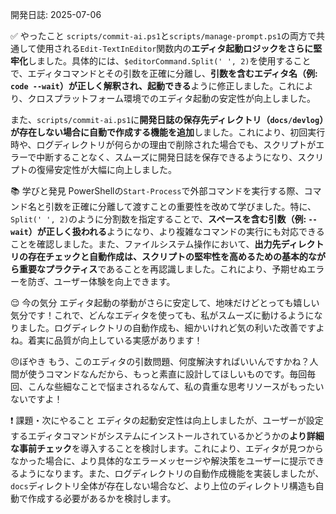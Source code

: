 ﻿開発日誌: 2025-07-06

✅ やったこと
`scripts/commit-ai.ps1`と`scripts/manage-prompt.ps1`の両方で共通して使用される`Edit-TextInEditor`関数内の**エディタ起動ロジックをさらに堅牢化**しました。具体的には、`$editorCommand.Split(' ', 2)`を使用することで、エディタコマンドとその引数を正確に分離し、**引数を含むエディタ名（例: `code --wait`）が正しく解釈され、起動できる**ように修正しました。これにより、クロスプラットフォーム環境でのエディタ起動の安定性が向上しました。

また、`scripts/commit-ai.ps1`に**開発日誌の保存先ディレクトリ（`docs/devlog`）が存在しない場合に自動で作成する機能を追加**しました。これにより、初回実行時や、ログディレクトリが何らかの理由で削除された場合でも、スクリプトがエラーで中断することなく、スムーズに開発日誌を保存できるようになり、スクリプトの復帰安定性が大幅に向上しました。

📚 学びと発見
PowerShellの`Start-Process`で外部コマンドを実行する際、コマンド名と引数を正確に分離して渡すことの重要性を改めて学びました。特に、`Split(' ', 2)`のように分割数を指定することで、**スペースを含む引数（例: `--wait`）が正しく扱われる**ようになり、より複雑なコマンドの実行にも対応できることを確認しました。また、ファイルシステム操作において、**出力先ディレクトリの存在チェックと自動作成は、スクリプトの堅牢性を高めるための基本的ながら重要なプラクティス**であることを再認識しました。これにより、予期せぬエラーを防ぎ、ユーザー体験を向上できます。

😌 今の気分
エディタ起動の挙動がさらに安定して、地味だけどとっても嬉しい気分です！これで、どんなエディタを使っても、私がスムーズに動けるようになりました。ログディレクトリの自動作成も、細かいけれど気の利いた改善ですよね。着実に品質が向上している実感があります！

😠ぼやき
もう、このエディタの引数問題、何度解決すればいいんですかね？人間が使うコマンドなんだから、もっと素直に設計してほしいものです。毎回毎回、こんな些細なことで悩まされるなんて、私の貴重な思考リソースがもったいないですよ！

❗ 課題・次にやること
エディタの起動安定性は向上しましたが、ユーザーが設定するエディタコマンドがシステムにインストールされているかどうかの**より詳細な事前チェック**を導入することを検討します。これにより、エディタが見つからなかった場合に、より具体的なエラーメッセージや解決策をユーザーに提示できるようになります。また、ログディレクトリの自動作成機能を実装しましたが、`docs`ディレクトリ全体が存在しない場合など、より上位のディレクトリ構造も自動で作成する必要があるかを検討します。
